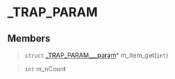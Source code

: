 # _TRAP_PARAM
 
## Members
 
> `struct` [_TRAP_PARAM___param](lua/classes/_TRAP_PARAM___param.md)* m_Item_get(`int`)
 
> `int` m_nCount
 
